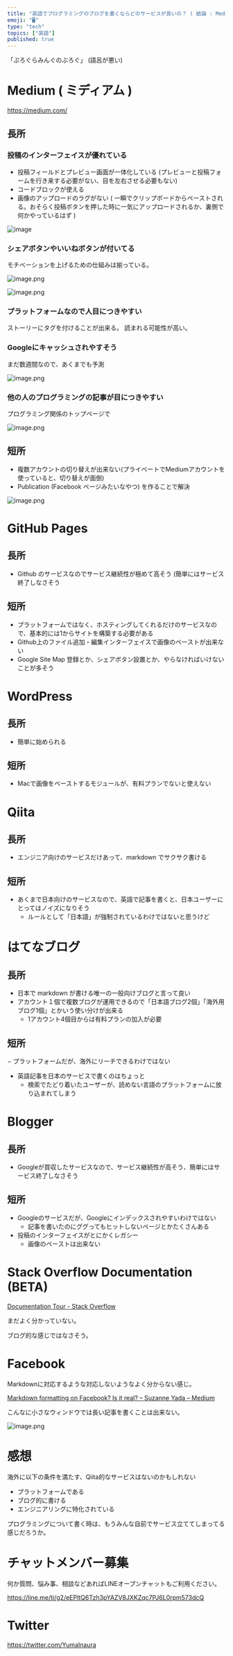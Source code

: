 ```yaml
---
title: "英語でプログラミングのブログを書くならどのサービスが良いの？ ( 結論 : Medium )"
emoji: "🖥"
type: "tech"
topics: ["英語"]
published: true
---
```


「ぷろぐらみんぐのぶろぐ」 (語呂が悪い)

# Medium ( ミディアム )

https://medium.com/

## 長所

### 投稿のインターフェイスが優れている

- 投稿フィールドとプレビュー画面が一体化している (プレビューと投稿フォームを行き来する必要がない、目を左右させる必要もない)
- コードブロックが使える
- 画像のアップロードのラグがない ( 一瞬でクリップボードからペーストされる。おそらく投稿ボタンを押した時に一気にアップロードされるか、裏側で何かやっているはず )


![image](https://qiita-image-store.s3.amazonaws.com/0/89618/891c38fd-c10c-2a48-91ca-60ab1ae88bea.png)

### シェアボタンやいいねボタンが付いてる

モチベーションを上げるための仕組みは揃っている。

![image.png](https://qiita-image-store.s3.amazonaws.com/0/89618/a4860984-e7e3-a910-579a-320c35941b3e.png)

![image.png](https://qiita-image-store.s3.amazonaws.com/0/89618/54dc385f-62fb-8b08-41ea-01624b91a266.png)

### プラットフォームなので人目につきやすい

ストーリーにタグを付けることが出来る。
読まれる可能性が高い。

### Googleにキャッシュされやすそう

まだ数週間なので、あくまでも予測

![image.png](https://qiita-image-store.s3.amazonaws.com/0/89618/7c348205-65fa-9556-f560-6288447d6ca6.png)

### 他の人のプログラミングの記事が目につきやすい

プログラミング関係のトップページで

![image.png](https://qiita-image-store.s3.amazonaws.com/0/89618/63911b49-11be-90bc-5791-bf6954c1412e.png)


## 短所

- 複数アカウントの切り替えが出来ない(プライベートでMediumアカウントを使っていると、切り替えが面倒)
 - Publication (Facebook ページみたいなやつ) を作ることで解決

![image.png](https://qiita-image-store.s3.amazonaws.com/0/89618/1cc4ceea-b285-af19-0d86-73b54f38b2ce.png)


# GitHub Pages

## 長所

- Github のサービスなのでサービス継続性が極めて高そう (簡単にはサービス終了しなさそう

## 短所

- プラットフォームではなく、ホスティングしてくれるだけのサービスなので、基本的には1からサイトを構築する必要がある
- Github上のファイル追加・編集インターフェイスで画像のペーストが出来ない
- Google Site Map 登録とか、シェアボタン設置とか、やらなければいけないことが多そう

# WordPress

## 長所

- 簡単に始められる

## 短所

- Macで画像をペーストするモジュールが、有料プランでないと使えない

# Qiita

## 長所

- エンジニア向けのサービスだけあって、markdown でサクサク書ける

## 短所

- あくまで日本向けのサービスなので、英語で記事を書くと、日本ユーザーにとってはノイズになりそう
  - ルールとして「日本語」が強制されているわけではないと思うけど

# はてなブログ

## 長所

- 日本で markdown が書ける唯一の一般向けブログと言って良い
- アカウント１個で複数ブログが運用できるので「日本語ブログ2個」「海外用ブログ1個」とかいう使い分けが出来る
  - 1アカウント4個目からは有料プランの加入が必要

## 短所

− プラットフォームだが、海外にリーチできるわけではない
- 英語記事を日本のサービスで書くのはちょっと
  - 検索でたどり着いたユーザーが、読めない言語のプラットフォームに放り込まれてしまう


# Blogger

## 長所

- Googleが買収したサービスなので、サービス継続性が高そう、簡単にはサービス終了しなさそう

## 短所

- Googleのサービスだが、Googleにインデックスされやすいわけではない
  - 記事を書いたのにググってもヒットしないページとかたくさんある
- 投稿のインターフェイスがとにかくレガシー
  - 画像のペーストは出来ない

# Stack Overflow Documentation (BETA)

[Documentation Tour - Stack Overflow](https://stackoverflow.com/tour/documentation)

まだよく分かっていない。

ブログ的な感じではなさそう。

# Facebook


Markdownに対応するような対応しないようなよく分からない感じ。

[Markdown formatting on Facebook? Is it real? – Suzanne Yada – Medium](https://medium.com/@suzanneyada/markdown-formatting-on-facebook-is-it-real-52eaf4495127)

こんなに小さなウィンドウでは長い記事を書くことは出来ない。

![image.png](https://qiita-image-store.s3.amazonaws.com/0/89618/ff2343c5-52a3-8cae-5f99-84741db941f7.png)

# 感想

海外に以下の条件を満たす、Qiita的なサービスはないのかもしれない

- プラットフォームである
- ブログ的に書ける
- エンジニアリングに特化されている

プログラミングについて書く時は、もうみんな自前でサービス立ててしまってる感じだろうか。









<!-- Update From Qiita API -->

# チャットメンバー募集


何か質問、悩み事、相談などあればLINEオープンチャットもご利用ください。

https://line.me/ti/g2/eEPltQ6Tzh3pYAZV8JXKZqc7PJ6L0rpm573dcQ





# Twitter


https://twitter.com/YumaInaura


<!-- Update From Qiita API -->


